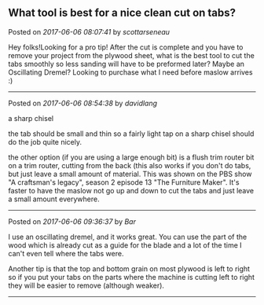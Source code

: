 ## What tool is best for a nice clean cut on tabs?
Posted on *2017-06-06 08:07:41* by *scottarseneau*

Hey folks!Looking for a pro tip! After the cut is complete and you have to remove your project from the plywood sheet, what is the best tool to cut the tabs smoothly so less sanding will have to be preformed later? Maybe an Oscillating Dremel? Looking to purchase what I need before maslow arrives :)

---

Posted on *2017-06-06 08:54:38* by *davidlang*

a sharp chisel

the tab should be small and thin so a fairly light tap on a sharp chisel should do the job quite nicely.

the other option (if you are using a large enough bit) is a flush trim router bit on a trim router, cutting from the back (this also works if you don't do tabs, but just leave a small amount of material. This was shown on the PBS show "A craftsman's legacy", season 2 episode 13 "The Furniture Maker". It's faster to have the maslow not go up and down to cut the tabs and just leave a small amount everywhere.

---

Posted on *2017-06-06 09:36:37* by *Bar*

I use an oscillating dremel, and it works great. You can use the part of the wood which is already cut as a guide for the blade and a lot of the time I can't even tell where the tabs were.

Another tip is that the top and bottom grain on most plywood is left to right so if you put your tabs on the parts where the machine is cutting left to right they will be easier to remove (although weaker).

---

